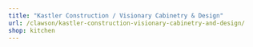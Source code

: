 ```yaml
---
title: "Kastler Construction / Visionary Cabinetry & Design"
url: /clawson/kastler-construction-visionary-cabinetry-and-design/
shop: kitchen
---
```


